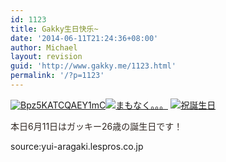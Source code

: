 ```yaml
---
id: 1123
title: Gakky生日快乐~
date: '2014-06-11T21:24:36+08:00'
author: Michael
layout: revision
guid: 'http://www.gakky.me/1123.html'
permalink: '/?p=1123'
---
```


[![Bpz5KATCQAEY1mC](http://www.yui-aragaki.org/wp-content/uploads/2014/06/Bpz5KATCQAEY1mC.jpg)](http://www.yui-aragaki.org/wp-content/uploads/2014/06/Bpz5KATCQAEY1mC.jpg)[![まもなく。。。](http://www.yui-aragaki.org/wp-content/uploads/2014/06/まもなく。。。.jpg)](http://www.yui-aragaki.org/wp-content/uploads/2014/06/まもなく。。。.jpg) [![祝誕生日](http://www.yui-aragaki.org/wp-content/uploads/2014/06/祝誕生日.jpg)](http://www.yui-aragaki.org/wp-content/uploads/2014/06/祝誕生日.jpg)

<span style="color: #302722;">本日6月11日はガッキー26歳の誕生日です！</span>

source:yui-aragaki.lespros.co.jp